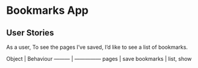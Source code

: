 # Bookmarks App

## User Stories

As a user,
To see the pages I’ve saved,
I’d like to see a list of bookmarks.

Object | Behaviour
——— | —————
pages | save
bookmarks | list, show